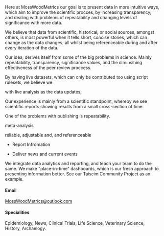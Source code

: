 Here at MossWoodMetrics our goal is to present data in more intuitive ways, which aim to improve the scientific procces, by increasing transparency, and dealing with problems of repeatability and changing levels of significance with more data. 

We believe that data from scientific, historical, or social sources, amongst others, is most powerful when it tells short, concise stories, which can change as the data changes, all whilst being referenceable during and after every iteration of the data.

Our idea, derives itself from some of the big problems in science. Mainly repeatability, transparency, significance values, and the diminsihing effectiveness of the peer review proccess. 

By having live datasets, which can only be contributed too using script rulesets, we believe we 

with live analysis as the data updates, 

Our experience is mainly from a scientific standpoint, whereby we see scientific reports showing results from a small cross-section of time. 

One of the problems with publishing is repeatability. 

meta-analysis 

reliable, adjustable and, and referenceable  

- Report Infromation

- Deliver news and current events

We integrate data analytics and reporting, and teach your team to do the same. We make "place-in-time" dashboards, which is our fresh approach to presenting information better.
See our Taiscim Community Project as an example. 

#### Email
MossWoodMetrics@outlook.com

#### Specialities
Epidemiology, News, Clinical Trials, Life Science, Veterinary Science, History, Archaelogy. 
